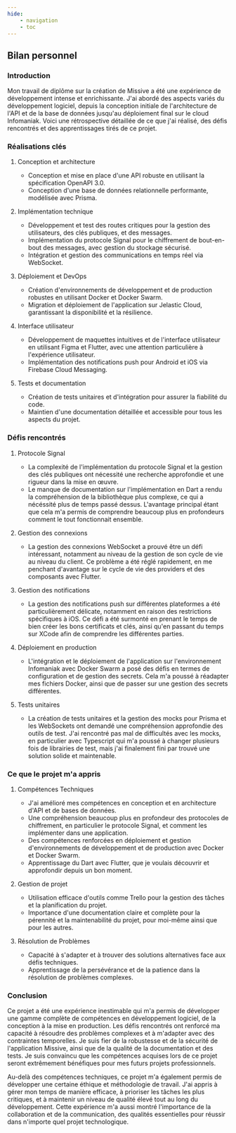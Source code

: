 ```yaml
---
hide: 
    - navigation
    - toc
---
```

## Bilan personnel

### Introduction
Mon travail de diplôme sur la création de Missive a été une expérience de développement intense et enrichissante. J'ai abordé des aspects variés du développement logiciel, depuis la conception initiale de l'architecture de l'API et de la base de données jusqu'au déploiement final sur le cloud Infomaniak. Voici une rétrospective détaillée de ce que j'ai réalisé, des défis rencontrés et des apprentissages tirés de ce projet.

### Réalisations clés
1. Conception et architecture
    - Conception et mise en place d'une API robuste en utilisant la spécification OpenAPI 3.0.
    - Conception d'une base de données relationnelle performante, modélisée avec Prisma. 

2. Implémentation technique
    - Développement et test des routes critiques pour la gestion des utilisateurs, des clés publiques, et des messages.
    - Implémentation du protocole Signal pour le chiffrement de bout-en-bout des messages, avec gestion du stockage sécurisé.
    - Intégration et gestion des communications en temps réel via WebSocket.

3. Déploiement et DevOps
    - Création d'environnements de développement et de production robustes en utilisant Docker et Docker Swarm.
    - Migration et déploiement de l'application sur Jelastic Cloud, garantissant la disponibilité et la résilience.

4. Interface utilisateur
    - Développement de maquettes intuitives et de l'interface utilisateur en utilisant Figma et Flutter, avec une attention particulière à l'expérience utilisateur.
    - Implémentation des notifications push pour Android et iOS via Firebase Cloud Messaging.

5. Tests et documentation
    - Création de tests unitaires et d'intégration pour assurer la fiabilité du code.
    - Maintien d'une documentation détaillée et accessible pour tous les aspects du projet.

### Défis rencontrés
1. Protocole Signal
    - La complexité de l'implémentation du protocole Signal et la gestion des clés publiques ont nécessité une recherche approfondie et une rigueur dans la mise en œuvre.
    - Le manque de documentation sur l'implémentation en Dart a rendu la compréhension de la bibliothèque plus complexe, ce qui a nécéssité plus de temps passé dessus. L'avantage principal étant que cela m'a permis de comprendre beaucoup plus en profondeurs comment le tout fonctionnait ensemble.

2. Gestion des connexions
    - La gestion des connexions WebSocket a prouvé être un défi intéressant, notamment au niveau de la gestion de son cycle de vie au niveau du client. Ce problème a été réglé rapidement, en me penchant d'avantage sur le cycle de vie des providers et des composants avec Flutter.

4. Gestion des notifications
    - La gestion des notifications push sur différentes plateformes a été particulièrement délicate, notamment en raison des restrictions spécifiques à iOS. Ce défi a été surmonté en prenant le temps de bien créer les bons certificats et clés, ainsi qu'en passant du temps sur XCode afin de comprendre les différentes parties.

5. Déploiement en production
    - L'intégration et le déploiement de l'application sur l'environnement Infomaniak avec Docker Swarm a posé des défis en termes de configuration et de gestion des secrets. Cela m'a poussé à réadapter mes fichiers Docker, ainsi que de passer sur une gestion des secrets différentes.

6. Tests unitaires 
    - La création de tests unitaires et la gestion des mocks pour Prisma et les WebSockets ont demandé une compréhension approfondie des outils de test. J'ai rencontré pas mal de difficultés avec les mocks, en particulier avec Typescript qui m'a poussé à changer plusieurs fois de librairies de test, mais j'ai finalement fini par trouvé une solution solide et maintenable.

### Ce que le projet m'a appris
1. Compétences Techniques
    - J'ai amélioré mes compétences en conception et en architecture d'API et de bases de données.
    - Une compréhension beaucoup plus en profondeur des protocoles de chiffrement, en particulier le protocole Signal, et comment les implémenter dans une application.
    - Des compétences renforcées en déploiement et gestion d'environnements de développement et de production avec Docker et Docker Swarm.
    - Apprentissage du Dart avec Flutter, que je voulais découvrir et approfondir depuis un bon moment.

2. Gestion de projet
    - Utilisation efficace d'outils comme Trello pour la gestion des tâches et la planification du projet.
    - Importance d'une documentation claire et complète pour la pérennité et la maintenabilité du projet, pour moi-même ainsi que pour les autres.

3. Résolution de Problèmes
    - Capacité à s'adapter et à trouver des solutions alternatives face aux défis techniques.
    - Apprentissage de la persévérance et de la patience dans la résolution de problèmes complexes.

### Conclusion
Ce projet a été une expérience inestimable qui m'a permis de développer une gamme complète de compétences en développement logiciel, de la conception à la mise en production. Les défis rencontrés ont renforcé ma capacité à résoudre des problèmes complexes et à m'adapter avec des contraintes temporelles. Je suis fier de la robustesse et de la sécurité de l'application Missive, ainsi que de la qualité de la documentation et des tests. Je suis convaincu que les compétences acquises lors de ce projet seront extrêmement bénéfiques pour mes futurs projets professionnels.

Au-delà des compétences techniques, ce projet m'a également permis de développer une certaine éthique et méthodologie de travail. J'ai appris à gérer mon temps de manière efficace, à prioriser les tâches les plus critiques, et à maintenir un niveau de qualité élevé tout au long du développement. Cette expérience m'a aussi montré l'importance de la collaboration et de la communication, des qualités essentielles pour réussir dans n'importe quel projet technologique.
